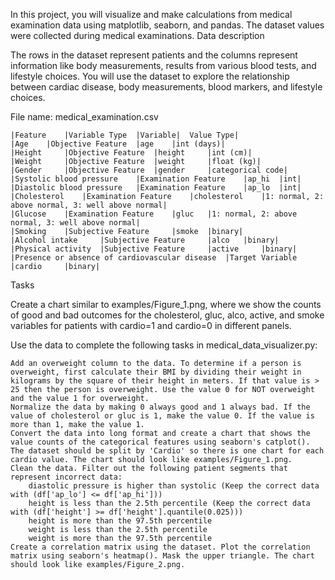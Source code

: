 In this project, you will visualize and make calculations from medical examination data using matplotlib, seaborn, and pandas. The dataset values were collected during medical examinations.
Data description

The rows in the dataset represent patients and the columns represent information like body measurements, results from various blood tests, and lifestyle choices. You will use the dataset to explore the relationship between cardiac disease, body measurements, blood markers, and lifestyle choices.

File name: medical_examination.csv

```
|Feature 	|Variable Type 	|Variable| 	Value Type|
|Age 	|Objective Feature 	|age 	|int (days)|
|Height 	|Objective Feature 	|height 	|int (cm)|
|Weight 	|Objective Feature 	|weight 	|float (kg)|
|Gender 	|Objective Feature 	|gender 	|categorical code|
|Systolic blood pressure 	|Examination Feature 	|ap_hi 	|int|
|Diastolic blood pressure 	|Examination Feature 	|ap_lo 	|int|
|Cholesterol 	|Examination Feature 	|cholesterol 	|1: normal, 2: above normal, 3: well above normal|
|Glucose 	|Examination Feature 	|gluc 	|1: normal, 2: above normal, 3: well above normal|
|Smoking 	|Subjective Feature 	|smoke 	|binary|
|Alcohol intake 	|Subjective Feature 	|alco 	|binary|
|Physical activity 	|Subjective Feature 	|active 	|binary|
|Presence or absence of cardiovascular disease 	|Target Variable 	|cardio 	|binary|
```
Tasks

Create a chart similar to examples/Figure_1.png, where we show the counts of good and bad outcomes for the cholesterol, gluc, alco, active, and smoke variables for patients with cardio=1 and cardio=0 in different panels.

Use the data to complete the following tasks in medical_data_visualizer.py:

    Add an overweight column to the data. To determine if a person is overweight, first calculate their BMI by dividing their weight in kilograms by the square of their height in meters. If that value is > 25 then the person is overweight. Use the value 0 for NOT overweight and the value 1 for overweight.
    Normalize the data by making 0 always good and 1 always bad. If the value of cholesterol or gluc is 1, make the value 0. If the value is more than 1, make the value 1.
    Convert the data into long format and create a chart that shows the value counts of the categorical features using seaborn's catplot(). The dataset should be split by 'Cardio' so there is one chart for each cardio value. The chart should look like examples/Figure_1.png.
    Clean the data. Filter out the following patient segments that represent incorrect data:
        diastolic pressure is higher than systolic (Keep the correct data with (df['ap_lo'] <= df['ap_hi']))
        height is less than the 2.5th percentile (Keep the correct data with (df['height'] >= df['height'].quantile(0.025)))
        height is more than the 97.5th percentile
        weight is less than the 2.5th percentile
        weight is more than the 97.5th percentile
    Create a correlation matrix using the dataset. Plot the correlation matrix using seaborn's heatmap(). Mask the upper triangle. The chart should look like examples/Figure_2.png.
